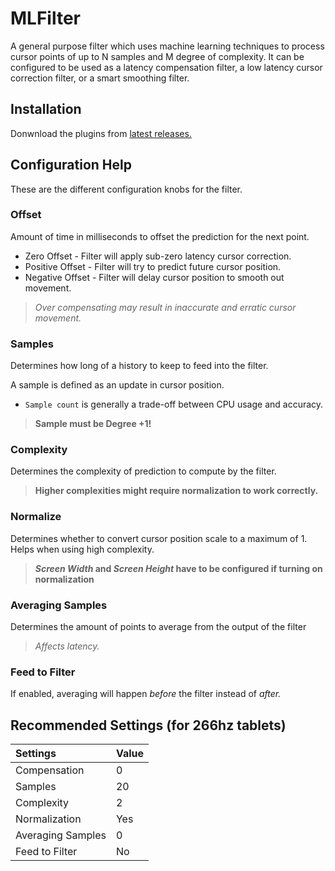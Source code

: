 # MLFilter

A general purpose filter which uses machine learning techniques to process cursor points of up to N samples and M degree of complexity. It can be configured to be used as a latency compensation filter, a low latency cursor correction filter, or a smart smoothing filter.

## Installation

Donwnload the plugins from [latest releases.](https://github.com/X9VoiD/OTDPlugins/actions)

## Configuration Help

These are the different configuration knobs for the filter.

### Offset

Amount of time in milliseconds to offset the prediction for the next point.

* Zero Offset - Filter will apply sub-zero latency cursor correction.
* Positive Offset - Filter will try to predict future cursor position.
* Negative Offset - Filter will delay cursor position to smooth out movement.

> *Over compensating may result in inaccurate and erratic cursor movement.*

### Samples

Determines how long of a history to keep to feed into the filter.

A sample is defined as an update in cursor position.

* `Sample count` is generally a trade-off between CPU usage and accuracy.  

> **Sample must be Degree +1!**

### Complexity

Determines the complexity of prediction to compute by the filter.

> **Higher complexities might require normalization to work correctly.**

### Normalize

Determines whether to convert cursor position scale to a maximum of 1. Helps when using high complexity.
> **_Screen Width_ and _Screen Height_ have to be configured if turning on normalization**

### Averaging Samples

Determines the amount of points to average from the output of the filter
> _Affects latency._

### Feed to Filter

If enabled, averaging will happen _before_ the filter instead of _after._

## Recommended Settings (for 266hz tablets)

| Settings | Value |
| :--- | :--- |
| Compensation | 0 |
| Samples | 20 |
| Complexity | 2 |
| Normalization | Yes |
| Averaging Samples | 0 |
| Feed to Filter | No |

